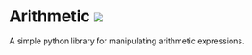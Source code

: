 # Arithmetic ![](https://github.com/alberttangalbert/arithmetic/actions/workflows/tests.yml/badge.svg)

A simple python library for manipulating arithmetic expressions.
